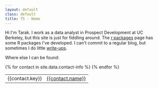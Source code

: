 ```yaml
---
layout: default
class: default
title: TS - Home
---
```


Hi I'm Tarak. I work as a data analyst in Prospect Development at UC Berkeley, but this site is just for fiddling around. The [r packages](/projects) page has some R packages I've developed. I can't commit to a regular blog, but sometimes I do little [write-ups](/mathgames).

Where else I can be found:

<table class = "contact-info">
{% for contact in site.data.contact-info %}
<tr>
	<td class = "contact-type">{{contact.key}}</td>
	<td class = "contact-name"><a href = "{{contact.link}}">{{contact.name}}</a></td>
</tr>	
{% endfor %}
</table>
